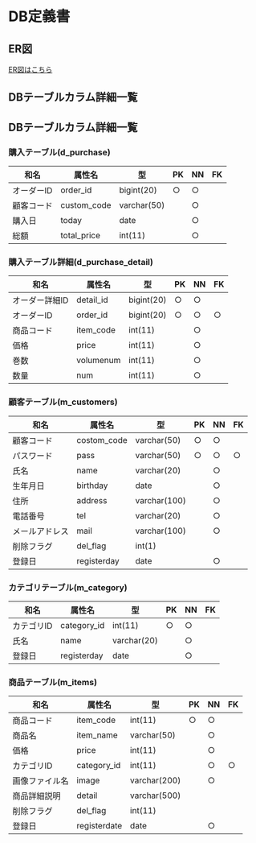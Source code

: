 
# DB定義書
## ER図
[ER図はこちら](https://github.com/Aso2001178/Rainbows/blob/main/DB%E8%A8%AD%E8%A8%88%E6%9B%B8/ER%E5%9B%B3.md)
　
## DBテーブルカラム詳細一覧

## DBテーブルカラム詳細一覧
### 購入テーブル(d_purchase)
|和名|属性名|型|PK|NN|FK|
|----|-----|--|--|--|--|
|オーダーID|order_id|bigint(20)|○|○||
|顧客コード|custom_code|varchar(50)||○||
|購入日|today|date||○||
|総額|total_price|int(11)||○||
 
### 購入テーブル詳細(d_purchase_detail)
|和名|属性名|型|PK|NN|FK|
|----|-----|--|--|--|--|
|オーダー詳細ID|detail_id|bigint(20)|○|○||
|オーダーID|order_id|bigint(20)|○|○|○|
|商品コード|item_code|int(11)||○||
|価格|price|int(11)||○||
|巻数|volumenum|int(11)||○||
|数量|num|int(11)||○||
 

### 顧客テーブル(m_customers)
|和名|属性名|型|PK|NN|FK|
|----|-----|--|--|--|--|
|顧客コード|costom_code|varchar(50)|○|○||
|パスワード|pass|varchar(50)|○|○|○|
|氏名|name|varchar(20)||○||
|生年月日|birthday|date||○||
|住所|address|varchar(100)||○||
|電話番号|tel|varchar(20)||○||
|メールアドレス|mail|varchar(100)||○||
|削除フラグ|del_flag|int(1)||||
|登録日|registerday|date||○||
 

### カテゴリテーブル(m_category)
|和名|属性名|型|PK|NN|FK|
|----|-----|--|--|--|--|
|カテゴリID|category_id|int(11)|○|○||
|氏名|name|varchar(20)||○||
|登録日|registerday|date||○||
 

### 商品テーブル(m_items)
|和名|属性名|型|PK|NN|FK|
|----|-----|--|--|--|--|
|商品コード|item_code|int(11)|○|○||
|商品名|item_name|varchar(50)||○||
|価格|price|int(11)||○||
|カテゴリID|category_id|int(11)||○|○|
|画像ファイル名|image|varchar(200)||○||
|商品詳細説明|detail|varchar(500)||||
|削除フラグ|del_flag|int(11)||||
|登録日|registerdate|date||○||

